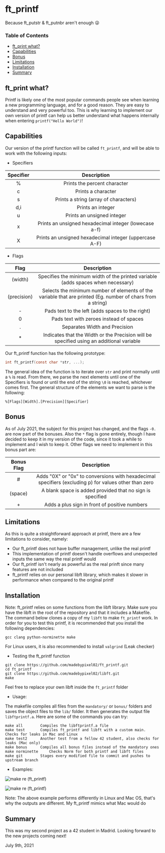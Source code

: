 # ft_printf

Because ft_putstr & ft_putnbr aren't enough :stuck_out_tongue_winking_eye:

### Table of Contents

* [ft_print what?](#ft_print-what)
* [Capabilities](#capabilities)
* [Bonus](#bonus)
* [Limitations](#limitations)
* [Installation](#installation)
* [Summary](#summary)

## ft_print what?
Printf is likely one of the most popular commands people see when learning a new programming language, and for a good reason. They are easy to understand and very powerful too. This is why learning to implement our own version of printf can help us better understand what happens internally when entering ``printf("Hello World")``!

## Capabilities
Our version of the printf function will be called ``ft_printf``, and will be able to work with the following inputs:


* Specifiers

| Specifier | Description |
| :-------: | :---------: |
| % | Prints the percent character |
| c | Prints a character |
| s | Prints a string (array of characters) |
| d,i | Prints an integer |
| u | Prints an unsigned integer |
| x| Prints an unsigned hexadecimal integer (lowecase a-f) |
| X | Prints an unsigned hexadecimal integer (uppercase A-F) |

* Flags

| Flag | Description |
| :--: | :---------: |
| (width) | Specifies the minimum width of the printed variable (adds spaces when necessary) |
| (precision) | Selects the minimum number of elements of the variable that are printed (Eg. number of chars from a string) |
| - | Pads text to the left (adds spaces to the right) |
| 0 | Pads text with zeroes instead of spaces |
| . | Separates Width and Precision |
| * | Indicates that the Width or the Precision will be specified using an additional variable |

Our ft_printf function has the following prototype:
```C
int ft_printf(const char *str, ...);
```

The general idea of the function is to iterate over ``str`` and print normally until a ``%`` is read. From there, we parse the next elements until one of the Specifiers is found or until the end of the string ``\0`` is reached, whichever comes first. The general structure of the elements we want to parse is the following:

```
%[Flags][Width].[Precision][Specifier]
```

## Bonus
As of July 2021, the subject for this project has changed, and the flags ``-0.`` are now part of the bonuses. Also the ``*`` flag is gone entirely, though I have decided to keep it in my version of the code, since it took a while to implement and I wish to keep it. Other flags we need to implement in this bonus part are:

| Bonus Flag | Description |
| :--------: | :---------: |
| # | Adds "0X" or "0x" to conversions with hexadecimal specifiers (excluding p) for values other than zero |
| (space) |A blank space is added provided that no sign is specified |
| + | Adds a plus sign in front of positive numbers |

## Limitations

As this is quite a straightforward approach at printf, there are a few limitations to consider, namely:

* Our ft_printf does not have buffer management, unlike the real printf
* This implementation of printf doesn't handle overflows and unexpected inputs the same way the real printf would
* Our ft_printf isn't nearly as powerful as the real prinft since many features are not included
* ft_printf relies on our personal libft library, which makes it slower in performance when compared to the original printf

## Installation

Note: ft_printf relies on some functions from the libft library. Make sure you have the libft in the root of the repository and that it includes a Makefile. The command below clones a copy of my ``libft`` to make ``ft_printf`` work.
In order for you to test this printf, it is recommended that you install the following dependencies:

```shell
gcc clang python-norminette make
```
For Linux users, it is also recommended to install ``valgrind`` (Leak checker)

* Testing the ft_printf function
```shell
git clone https://github.com/madebypixel02/ft_printf.git
cd ft_printf
git clone https://github.com/madebypixel02/libft.git
make
```
Feel free to replace your own libft inside the ``ft_printf`` folder


* Usage:

The makefile compiles all files from the ``mandatory/`` or ``bonus/`` folders and saves the object files to the ``lib/`` folder. It then generates the output file ``libftprintf.a``. Here are some of the commands you can try:

```
make all		Compiles the libftprintf.a file
make test		Compiles ft_printf and libft with a custom main. Checks for leaks in Mac and Linux
make test2		Another test from a fellow 42 student, also checks for leaks (Mac only)
make bonus		Compiles all bonus files instead of the mandatory ones
make norminette		Checks Norm for both printf and libft files	
make git		Stages every modified file to commit and pushes to upstream branch
```

* Examples:

![make re (ft_printf)](https://i.imgur.com/hmeMA9f.png)

![make re (ft_printf)](https://i.imgur.com/BODJ7F8.png)

Note: The above example performs differently in Linux and Mac OS, that's why the outputs are different. My ft_printf mimics what Mac would do


## Summary

This was my second project as a 42 student in Madrid. Looking forward to the new projects coming next!

July 9th, 2021

